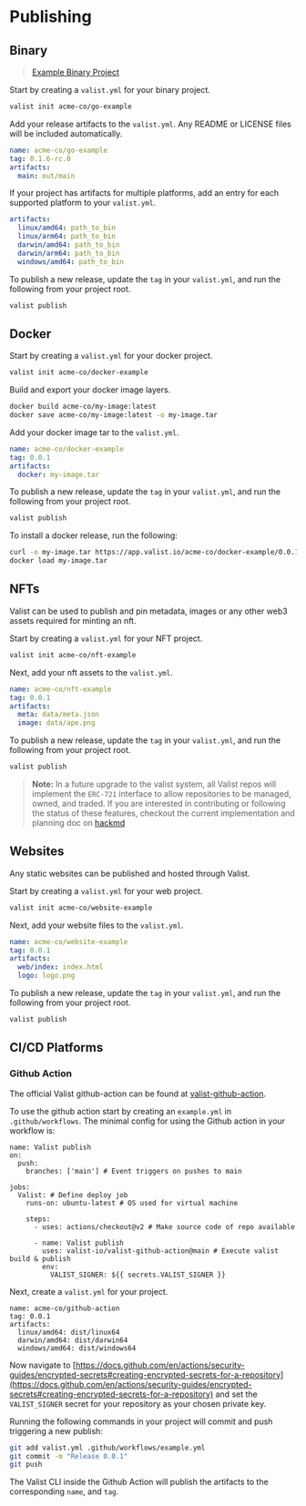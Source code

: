 # Publishing

## Binary

> [Example Binary Project](https://github.com/valist-io/example-projects/tree/main/cli-publish-go-project)

Start by creating a `valist.yml` for your binary project.

```bash
valist init acme-co/go-example
```

Add your release artifacts to the `valist.yml`. Any README or LICENSE files will be included automatically.

```yaml
name: acme-co/go-example
tag: 0.1.6-rc.0
artifacts:
  main: out/main
```

If your project has artifacts for multiple platforms, add an entry for each supported platform to your `valist.yml`. 

```yaml
artifacts:
  linux/amd64: path_to_bin
  linux/arm64: path_to_bin
  darwin/amd64: path_to_bin
  darwin/arm64: path_to_bin
  windows/amd64: path_to_bin
```

To publish a new release, update the `tag` in your `valist.yml`, and run the following from your project root.

```bash
valist publish
```

## Docker

Start by creating a `valist.yml` for your docker project.

```bash
valist init acme-co/docker-example
```

Build and export your docker image layers.

```bash
docker build acme-co/my-image:latest
docker save acme-co/my-image:latest -o my-image.tar
```

Add your docker image tar to the `valist.yml`.

```yaml
name: acme-co/docker-example
tag: 0.0.1
artifacts:
  docker: my-image.tar
```

To publish a new release, update the `tag` in your `valist.yml`, and run the following from your project root.

```bash
valist publish
```

To install a docker release, run the following:

```bash
curl -o my-image.tar https://app.valist.io/acme-co/docker-example/0.0.1?artifact=docker
docker load my-image.tar
```

## NFTs

Valist can be used to publish and pin metadata, images or any other web3 assets required for minting an nft.

Start by creating a `valist.yml` for your NFT project.

```bash
valist init acme-co/nft-example
```

Next, add your nft assets to the `valist.yml`.

```yaml
name: acme-co/nft-example
tag: 0.0.1
artifacts:
  meta: data/meta.json
  image: data/ape.png
```

To publish a new release, update the `tag` in your `valist.yml`, and run the following from your project root.

```bash
valist publish
```

> **Note:** In a future upgrade to the valist system, all Valist repos will implement the `ERC-721` interface to allow repositories to be managed, owned, and traded. If you are interested in contributing or following the status of these features, checkout the current implementation and planning doc on [hackmd](https://hackmd.io/YF5CsRv_QZWk7o7ZzgRxDg?both)

## Websites

Any static websites can be published and hosted through Valist.

Start by creating a `valist.yml` for your web project.

```bash
valist init acme-co/website-example
```

Next, add your website files to the `valist.yml`.

```yaml
name: acme-co/website-example
tag: 0.0.1
artifacts:
  web/index: index.html
  logo: logo.png
```

To publish a new release, update the `tag` in your `valist.yml`, and run the following from your project root.

```bash
valist publish
```

## CI/CD Platforms

### Github Action

The official Valist github-action can be found at [valist-github-action](https://github.com/valist-io/valist-github-action).

To use the github action start by creating an `example.yml` in `.github/workflows`. The minimal config for using the Github action in your workflow is:

```
name: Valist publish
on:
  push:
    branches: ['main'] # Event triggers on pushes to main

jobs:
  Valist: # Define deploy job
    runs-on: ubuntu-latest # OS used for virtual machine

    steps:
      - uses: actions/checkout@v2 # Make source code of repo available
      
      - name: Valist publish
        uses: valist-io/valist-github-action@main # Execute valist build & publish
        env:
          VALIST_SIGNER: ${{ secrets.VALIST_SIGNER }}
```

Next, create a `valist.yml` for your project.

```
name: acme-co/github-action
tag: 0.0.1
artifacts:
  linux/amd64: dist/linux64
  darwin/amd64: dist/darwin64
  windows/amd64: dist/windows64
```

Now navigate to [https://docs.github.com/en/actions/security-guides/encrypted-secrets#creating-encrypted-secrets-for-a-repository](https://docs.github.com/en/actions/security-guides/encrypted-secrets#creating-encrypted-secrets-for-a-repository) and set the `VALIST_SIGNER` secret for your repository as your chosen private key.

Running the following commands in your project will commit and push triggering a new publish:

```bash
git add valist.yml .github/workflows/example.yml
git commit -m "Release 0.0.1"
git push 
```

The Valist CLI inside the Github Action will publish the artifacts to the corresponding `name`, and `tag`.
